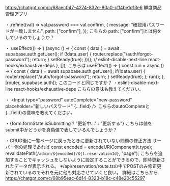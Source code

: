 https://chatgpt.com/c/68aec047-4274-832e-80a0-cff4be1d13e6 鮮度商品管理アプリ

・.refine((val) => val.password === val.confirm, {
message: "確認用パスワードが一致しません",
path: ["confirm"],
});
こちらの path: ["confirm"]とは何をしているのでしょうか？

・ useEffect(() => {
(async () => {
const { data } = await supabase.auth.getUser();
if (!data.user) {
router.replace("/auth/forgot-password");
return;
}
setReady(true);
})();
// eslint-disable-next-line react-hooks/exhaustive-deps
}, []);
こちらは
useEffect(() => {
const run = async () => {
const { data } = await supabase.auth.getUser();
if(!data.user) {
router.replace("/auth/forgot-password");
return;
}
setReady(true);
};
run();
}, [router, supabase.auth]);
このコードと同じですか？
・eslint-disable-next-line react-hooks/exhaustive-deps こちらの意味も教えてください。

・ <FormControl>
<Input
type="password"
autoComplete="new-password"
placeholder="新しいパスワード"
{...field}
/>
</FormControl>
こちらのautoCompleteと{...field}の意味を教えてください。

・{form.formState.isSubmitting ? "更新中..." : "更新する"}
こちらは値をsubmit中かどうかを真偽値で表しているんでしょうか？


・CRUD後に一覧ページに戻ったときに更新されていない問題の修正方法
サーバー側の処理であれば
const encoded = encodeURIComponent(t.type);
revalidatePath(`/admin/${encoded}/${t.reservationId}`, "page");
こちらを追加することでキャッシュをしないように設定することができるので、即時更新されたデータが表示される。
※/api/reservation/route.tsの中でPOSTのみ修正更新されているのでそれを元に他も対応させていくと良い。
詳細はこちらから https://chatgpt.com/c/68b95eac-6d14-8323-b18c-c48e20c55297
